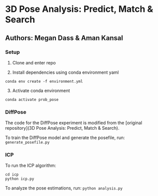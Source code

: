 # 3D Pose Analysis: Predict, Match & Search
## Authors: Megan Dass & Aman Kansal

### Setup
1. Clone and enter repo

2. Install dependencies using conda environment yaml
```
conda env create -f environment.yml
```

3. Activate conda environment
```
conda activate prob_pose
```

### DiffPose
The code for the DiffPose experiment is modified from the [original repository](3D Pose Analysis: Predict, Match & Search). 

To train the DiffPose model and generate the posefile, run: ```generate_posefile.py```


### ICP
To run the ICP algorithm:

```
cd icp
python icp.py
```

To analyze the pose estimations, run:
```python analysis.py```